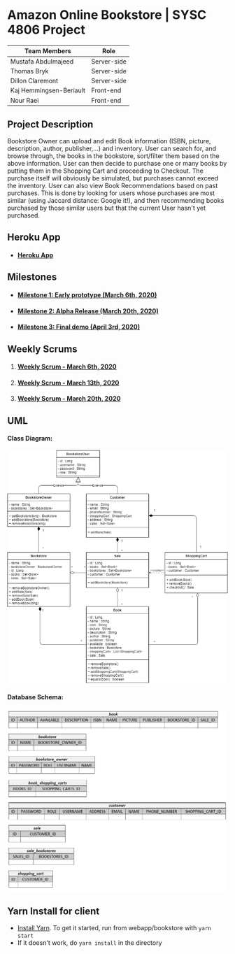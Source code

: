 # Amazon Online Bookstore | SYSC 4806 Project

|Team Members           |Role       |
|-----------------------|-----------|
|Mustafa Abdulmajeed    |Server-side|
|Thomas Bryk            |Server-side|
|Dillon Claremont       |Server-side|
|Kaj Hemmingsen-Beriault|Front-end  |
|Nour Raei              |Front-end  |

## Project Description
Bookstore Owner can upload and edit Book information (ISBN, picture, description, author, publisher,...) and inventory. User can search for, and browse through, the books in the bookstore, sort/filter them based on the above information. User can then decide to purchase one or many books by putting them in the Shopping Cart and proceeding to Checkout. The purchase itself will obviously be simulated, but purchases cannot exceed the inventory. User can also view Book Recommendations based on past purchases. This is done by looking for users whose purchases are most similar (using Jaccard distance: Google it!), and then recommending books purchased by those similar users but that the current User hasn't yet purchased.

## Heroku App
- #### [Heroku App](https://sysc-4806-project-2020.herokuapp.com/)

## Milestones
- #### [Milestone 1: Early prototype (March 6th, 2020)](../../milestone/1)
- #### [Milestone 2: Alpha Release (March 20th, 2020)](../../milestone/2)
- #### [Milestone 3: Final demo (April 3rd, 2020)](../../milestone/3)

## Weekly Scrums
1. #### [Weekly Scrum - March 6th, 2020](../../issues/24)
2. #### [Weekly Scrum - March 13th, 2020](../../issues/34)
2. #### [Weekly Scrum - March 20th, 2020](../../issues/56)

## UML
#### Class Diagram:
![Class Diagram](uml/UML_ClassDiagram.png)
#### Database Schema:
![Database Schema](uml/DatabaseSchema.png)

## Yarn Install for client
- [Install Yarn](https://classic.yarnpkg.com/en/docs/install). To get it started, run from webapp/bookstore with `yarn start`
- If it doesn't work, do `yarn install` in the directory
